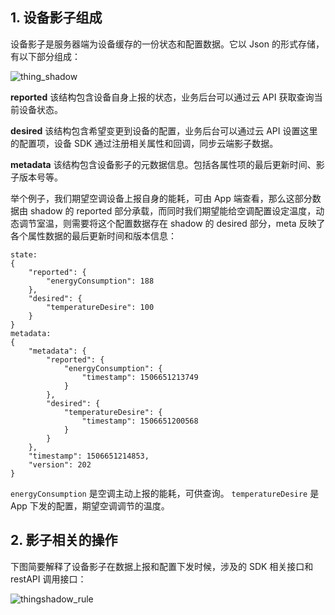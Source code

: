 ## 1. 设备影子组成

设备影子是服务器端为设备缓存的一份状态和配置数据。它以 Json 的形式存储，有以下部分组成：

![thing_shadow](https://mc.qcloudimg.com/static/img/8f25a2c4233e8d1dd2446d6201b8e892/iot_thingshadow.png)

**reported**
该结构包含设备自身上报的状态，业务后台可以通过云 API 获取查询当前设备状态。

**desired**
该结构包含希望变更到设备的配置，业务后台可以通过云 API 设置这里的配置项，设备 SDK 通过注册相关属性和回调，同步云端影子数据。

**metadata**
该结构包含设备影子的元数据信息。包括各属性项的最后更新时间、影子版本号等。

举个例子，我们期望空调设备上报自身的能耗，可由 App 端查看，那么这部分数据由 shadow 的 reported 部分承载，而同时我们期望能给空调配置设定温度，动态调节室温，则需要将这个配置数据存在 shadow 的 desired 部分，meta 反映了各个属性数据的最后更新时间和版本信息：
```
state:
{
	"reported": {
		"energyConsumption": 188
	},
	"desired": {
		"temperatureDesire": 100
	}
}
metadata:
{
	"metadata": {
		"reported": {
			"energyConsumption": {
				"timestamp": 1506651213749
			}
		},
		"desired": {
			"temperatureDesire": {
				"timestamp": 1506651200568
			}
		}
	},
	"timestamp": 1506651214853,
	"version": 202
}
```
`energyConsumption` 是空调主动上报的能耗，可供查询。
`temperatureDesire` 是 App 下发的配置，期望空调调节的温度。

## 2. 影子相关的操作

下图简要解释了设备影子在数据上报和配置下发时候，涉及的 SDK 相关接口和 restAPI 调用接口：

![thingshadow_rule](https://mc.qcloudimg.com/static/img/22e0d7f98a619ece3feb81da9261147a/iot_thingshadow_rule.png)
